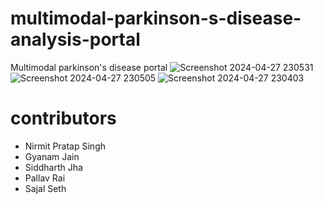 # multimodal-parkinson-s-disease-analysis-portal
Multimodal parkinson's disease portal 
![Screenshot 2024-04-27 230531](https://github.com/Balaji-Nirmit/multimodal-parkinson-s-disease-analysis-portal/assets/132046259/a9d0235b-0030-4ca9-a2fa-b61f1c1897d2)
![Screenshot 2024-04-27 230505](https://github.com/Balaji-Nirmit/multimodal-parkinson-s-disease-analysis-portal/assets/132046259/72c281d8-c63c-4f71-8e07-15b826d0099c)
![Screenshot 2024-04-27 230403](https://github.com/Balaji-Nirmit/multimodal-parkinson-s-disease-analysis-portal/assets/132046259/d0059995-65b5-429e-95ff-926c3da3ee72)
# contributors
+ Nirmit Pratap Singh
+ Gyanam Jain
+ Siddharth Jha
+ Pallav Rai
+ Sajal Seth
